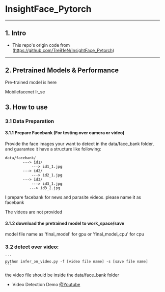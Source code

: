 # InsightFace_Pytorch



------

## 1. Intro

- This repo's origin code from (https://github.com/TreB1eN/InsightFace_Pytorch)

------

## 2. Pretrained Models & Performance

Pre-trained model is here

Mobilefacenet
Ir_se


## 3. How to use


### 3.1 Data Preparation

#### 3.1.1 Prepare Facebank (For testing over camera or video)

Provide the face images your want to detect in the data/face_bank folder, and guarantee it have a structure like following:

```
data/facebank/
        ---> id1/
            ---> id1_1.jpg
        ---> id2/
            ---> id2_1.jpg
        ---> id3/
            ---> id3_1.jpg
           ---> id3_2.jpg
```
I prepare facebank for news and parasite videos. please name it as facebank

The videos are not provided


#### 3.1.2 download the pretrained model to work_space/save

model file name as 'final_model' for gpu or 'final_model_cpu' for cpu


### 3.2 detect over video:

```
​```
python infer_on_video.py -f [video file name] -s [save file name]
​```
```

the video file should be inside the data/face_bank folder

- Video Detection Demo [@Youtube](https://www.youtube.com/watch?v=6r9RCRmxtHE)
